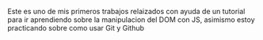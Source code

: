 Este es uno de mis primeros trabajos relaizados con ayuda de un tutorial para ir aprendiendo
sobre la manipulacion del DOM con JS, asimismo estoy practicando sobre como usar Git y Github